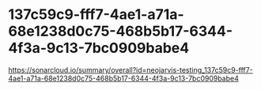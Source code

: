 # 137c59c9-fff7-4ae1-a71a-68e1238d0c75-468b5b17-6344-4f3a-9c13-7bc0909babe4
https://sonarcloud.io/summary/overall?id=neojarvis-testing_137c59c9-fff7-4ae1-a71a-68e1238d0c75-468b5b17-6344-4f3a-9c13-7bc0909babe4
